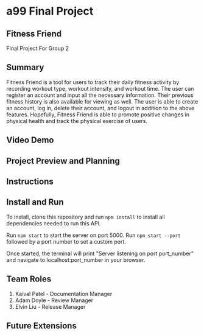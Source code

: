 # a99 Final Project 
 
## Fitness Friend

Final Project For Group 2

## Summary 

Fitness Friend is a tool for users to track their daily fitness activity by recording workout type, workout intensity, and workout time. The user can register an account and input all the necessary information. Their previous fitness history is also available for viewing as well. The user is able to create an account, log in, delete their account, and logout in addition to the above features. Hopefully, Fitness Friend is able to promote positive changes in physical health and track the physical exercise of users. 

## Video Demo

## Project Preview and Planning

## Instructions

## Install and Run

To install, clone this repository and run `npm install` to install all dependencies needed to run this API.

Run `npm start` to start the server on port 5000. Run `npm start --port ` followed by a port number to set a custom port.

Once started, the terminal will print "Server listening on port port_number" and navigate to localhost:port_number in your browser.

## Team Roles

1. Kaival Patel - Documentation Manager
2. Adam Doyle - Review Manager
3. Elvin Liu - Release Manager

## Future Extensions
